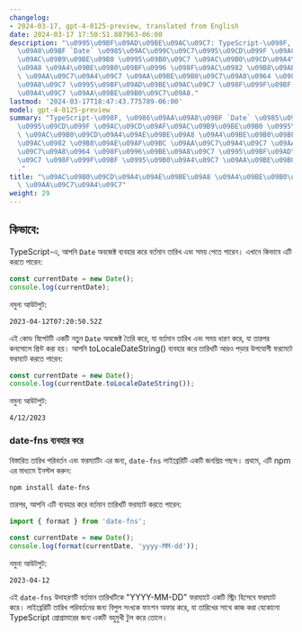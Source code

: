 ```yaml
---
changelog:
- 2024-03-17, gpt-4-0125-preview, translated from English
date: 2024-03-17 17:50:51.807963-06:00
description: "\u0995\u09BF\u09AD\u09BE\u09AC\u09C7: TypeScript-\u098F, \u0986\u09AA\
  \u09A8\u09BF `Date` \u0985\u09AC\u099C\u09C7\u0995\u09CD\u099F \u09AC\u09CD\u09AF\
  \u09AC\u09B9\u09BE\u09B0 \u0995\u09B0\u09C7 \u09AC\u09B0\u09CD\u09A4\u09AE\u09BE\
  \u09A8 \u09A4\u09BE\u09B0\u09BF\u0996 \u098F\u09AC\u0982 \u09B8\u09AE\u09AF\u09BC\
  \ \u09AA\u09C7\u09A4\u09C7 \u09AA\u09BE\u09B0\u09C7\u09A8\u0964 \u098F\u0996\u09BE\
  \u09A8\u09C7 \u0995\u09BF\u09AD\u09BE\u09AC\u09C7 \u098F\u099F\u09BF \u0995\u09B0\
  \u09A4\u09C7 \u09AA\u09BE\u09B0\u09C7\u09A8."
lastmod: '2024-03-17T18:47:43.775789-06:00'
model: gpt-4-0125-preview
summary: "TypeScript-\u098F, \u0986\u09AA\u09A8\u09BF `Date` \u0985\u09AC\u099C\u09C7\
  \u0995\u09CD\u099F \u09AC\u09CD\u09AF\u09AC\u09B9\u09BE\u09B0 \u0995\u09B0\u09C7\
  \ \u09AC\u09B0\u09CD\u09A4\u09AE\u09BE\u09A8 \u09A4\u09BE\u09B0\u09BF\u0996 \u098F\
  \u09AC\u0982 \u09B8\u09AE\u09AF\u09BC \u09AA\u09C7\u09A4\u09C7 \u09AA\u09BE\u09B0\
  \u09C7\u09A8\u0964 \u098F\u0996\u09BE\u09A8\u09C7 \u0995\u09BF\u09AD\u09BE\u09AC\
  \u09C7 \u098F\u099F\u09BF \u0995\u09B0\u09A4\u09C7 \u09AA\u09BE\u09B0\u09C7\u09A8\
  ."
title: "\u09AC\u09B0\u09CD\u09A4\u09AE\u09BE\u09A8 \u09A4\u09BE\u09B0\u09BF\u0996\
  \ \u09AA\u09C7\u09A4\u09C7"
weight: 29
---
```


## কিভাবে:
TypeScript-এ, আপনি `Date` অবজেক্ট ব্যবহার করে বর্তমান তারিখ এবং সময় পেতে পারেন। এখানে কিভাবে এটি করতে পারেন:

```typescript
const currentDate = new Date();
console.log(currentDate);
```

নমুনা আউটপুট:
```
2023-04-12T07:20:50.52Z
```

এই কোড স্নিপেটটি একটি নতুন `Date` অবজেক্ট তৈরি করে, যা বর্তমান তারিখ এবং সময় ধারণ করে, যা তারপর কনসোলে প্রিন্ট করা হয়। আপনি toLocaleDateString() ব্যবহার করে তারিখটি আরও পড়ার উপযোগী ফরমেটে ফরম্যাট করতে পারেন:

```typescript
const currentDate = new Date();
console.log(currentDate.toLocaleDateString());
```

নমুনা আউটপুট:
```
4/12/2023
```

### date-fns ব্যবহার করে
বিস্তারিত তারিখ পরিবর্তন এবং ফরম্যাটিং এর জন্য, `date-fns` লাইব্রেরিটি একটি জনপ্রিয় পছন্দ। প্রথমে, এটি npm এর মাধ্যমে ইনস্টল করুন:

```bash
npm install date-fns
```

তারপর, আপনি এটি ব্যবহার করে বর্তমান তারিখটি ফরম্যাট করতে পারেন:

```typescript
import { format } from 'date-fns';

const currentDate = new Date();
console.log(format(currentDate, 'yyyy-MM-dd'));
```

নমুনা আউটপুট:
```
2023-04-12
```

এই `date-fns` উদাহরণটি বর্তমান তারিখটিকে "YYYY-MM-DD" ফরম্যাটে একটি স্ট্রিং হিসেবে ফরম্যাট করে। লাইব্রেরিটি তারিখ পরিবর্তনের জন্য বিপুল সংখ্যক ফাংশন অফার করে, যা তারিখের সাথে কাজ করা যেকোনো TypeScript প্রোগ্রামারের জন্য একটি বহুমুখী টুল করে তোলে।
